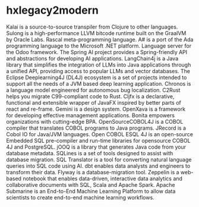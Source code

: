 # hxlegacy2modern

Kalai is a source-to-source transpiler from Clojure to other languages. Sulong is a high-performance LLVM bitcode runtime built on the GraalVM by Oracle Labs. Rascal meta-programming language. A# is a port of the Ada programming language to the Microsoft .NET platform. Language server for the Odoo framework. The Spring AI project provides a Spring-friendly API and abstractions for developing AI applications. LangChain4j is a Java library that simplifies the integration of LLMs into Java applications through a unified API, providing access to popular LLMs and vector databases. The Eclipse Deeplearning4J (DL4J) ecosystem is a set of projects intended to support all the needs of a JVM based deep learning application. Chronos is a language model engineered for autonomous bug localization. C2Rust helps you migrate C99-compliant code to Rust. Cljfx is a declarative, functional and extensible wrapper of JavaFX inspired by better parts of react and re-frame. Gemini is a design system. OpenXava is a framework for developing effective management applications. Bonita empowers organizations with cutting-edge BPA. OpenSourceCOBOL4J is a COBOL compiler that translates COBOL programs to Java programs. JRecord is a Cobol IO for Java/JVM languages. Open COBOL ESQL 4J is an open-source Embedded SQL pre-compiler and run-time libraries for opensource COBOL 4J and PostgreSQL. jOOQ is a library that generates Java code from your database metadata. SQLines is a set of tools designed to assist with database migration. SQL Translator is a tool for converting natural language queries into SQL code using AI. dbt enables data analysts and engineers to transform their data. Flyway is a database-migration tool. Zeppelin is a web-based notebook that enables data-driven, interactive data analytics and collaborative documents with SQL, Scala and Apache Spark. Apache Submarine is an End-to-End Machine Learning Platform to allow data scientists to create end-to-end machine learning workflows.